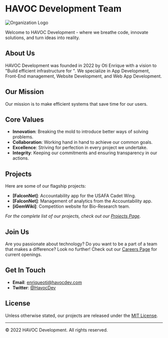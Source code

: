 # HAVOC Development Team

![Organization Logo](path_to_organization_logo.png)

Welcome to HAVOC Development - where we breathe code, innovate solutions, and turn ideas into reality.

## About Us

HAVOC Development was founded in 2022 by Oti Enrique with a vision to "Build efficient infrastructure for ". We specialize in App Development, Front-End management, Website Development, and Web App Development.

## Our Mission

Our mission is to make efficient systems that save time for our users.

## Core Values

- **Innovation**: Breaking the mold to introduce better ways of solving problems.
- **Collaboration**: Working hand in hand to achieve our common goals.
- **Excellence**: Striving for perfection in every project we undertake.
- **Integrity**: Keeping our commitments and ensuring transparency in our actions.

## Projects

Here are some of our flagship projects:

- **[FalconNet]**: Accountability app for the USAFA Cadet Wing.
- **[FalconNet]**: Management of analytics from the Accountability app. 
- **[iGemWiki]**: Competition website for Bio-Research team. 

_For the complete list of our projects, check out our [Projects Page](link_to_projects_page)._

## Join Us

Are you passionate about technology? Do you want to be a part of a team that makes a difference? Look no further! Check out our [Careers Page](havocdev.com) for current openings.

## Get In Touch

- **Email**: enriqueoti@havocdev.com
- **Twitter**: [@HavocDev](https://twitter.com/HavocD3v)

## License

Unless otherwise stated, our projects are released under the [MIT License](LICENSE).

---

© 2022 HAVOC Development. All rights reserved.
